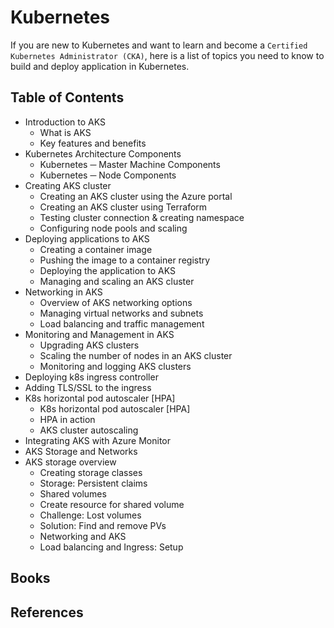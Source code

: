 # Kubernetes

If you are new to Kubernetes and want to learn and become a `Certified Kubernetes Administrator (CKA)`, here is a list of topics you need to know to build and deploy application in Kubernetes. 

## Table of Contents


- Introduction to AKS
    - What is AKS
    - Key features and benefits
- Kubernetes Architecture Components
    - Kubernetes ─ Master Machine Components
    - Kubernetes ─ Node Components
- Creating AKS cluster
    - Creating an AKS cluster using the Azure portal
    - Creating an AKS cluster using Terraform
    - Testing cluster connection & creating namespace
    - Configuring node pools and scaling
- Deploying applications to AKS
    - Creating a container image
    - Pushing the image to a container registry
    - Deploying the application to AKS
    - Managing and scaling an AKS cluster
- Networking in AKS
    - Overview of AKS networking options
    - Managing virtual networks and subnets
    - Load balancing and traffic management
- Monitoring and Management in AKS
    - Upgrading AKS clusters
    - Scaling the number of nodes in an AKS cluster
    - Monitoring and logging AKS clusters
- Deploying k8s ingress controller
- Adding TLS/SSL to the ingress
- K8s horizontal pod autoscaler [HPA]
    - K8s horizontal pod autoscaler [HPA]
    - HPA in action
    - AKS cluster autoscaling
- Integrating AKS with Azure Monitor
- AKS Storage and Networks
- AKS storage overview
    - Creating storage classes
    - Storage: Persistent claims
    - Shared volumes
    - Create resource for shared volume
    - Challenge: Lost volumes
    - Solution: Find and remove PVs
    - Networking and AKS
    - Load balancing and Ingress: Setup

  
## Books

## References